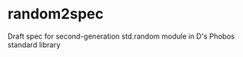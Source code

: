 random2spec
===========

Draft spec for second-generation std.random module in D's Phobos standard library
